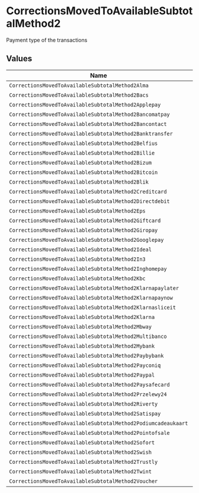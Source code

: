# CorrectionsMovedToAvailableSubtotalMethod2

Payment type of the transactions


## Values

| Name                                                          | Value                                                         |
| ------------------------------------------------------------- | ------------------------------------------------------------- |
| `CorrectionsMovedToAvailableSubtotalMethod2Alma`              | alma                                                          |
| `CorrectionsMovedToAvailableSubtotalMethod2Bacs`              | bacs                                                          |
| `CorrectionsMovedToAvailableSubtotalMethod2Applepay`          | applepay                                                      |
| `CorrectionsMovedToAvailableSubtotalMethod2Bancomatpay`       | bancomatpay                                                   |
| `CorrectionsMovedToAvailableSubtotalMethod2Bancontact`        | bancontact                                                    |
| `CorrectionsMovedToAvailableSubtotalMethod2Banktransfer`      | banktransfer                                                  |
| `CorrectionsMovedToAvailableSubtotalMethod2Belfius`           | belfius                                                       |
| `CorrectionsMovedToAvailableSubtotalMethod2Billie`            | billie                                                        |
| `CorrectionsMovedToAvailableSubtotalMethod2Bizum`             | bizum                                                         |
| `CorrectionsMovedToAvailableSubtotalMethod2Bitcoin`           | bitcoin                                                       |
| `CorrectionsMovedToAvailableSubtotalMethod2Blik`              | blik                                                          |
| `CorrectionsMovedToAvailableSubtotalMethod2Creditcard`        | creditcard                                                    |
| `CorrectionsMovedToAvailableSubtotalMethod2Directdebit`       | directdebit                                                   |
| `CorrectionsMovedToAvailableSubtotalMethod2Eps`               | eps                                                           |
| `CorrectionsMovedToAvailableSubtotalMethod2Giftcard`          | giftcard                                                      |
| `CorrectionsMovedToAvailableSubtotalMethod2Giropay`           | giropay                                                       |
| `CorrectionsMovedToAvailableSubtotalMethod2Googlepay`         | googlepay                                                     |
| `CorrectionsMovedToAvailableSubtotalMethod2Ideal`             | ideal                                                         |
| `CorrectionsMovedToAvailableSubtotalMethod2In3`               | in3                                                           |
| `CorrectionsMovedToAvailableSubtotalMethod2Inghomepay`        | inghomepay                                                    |
| `CorrectionsMovedToAvailableSubtotalMethod2Kbc`               | kbc                                                           |
| `CorrectionsMovedToAvailableSubtotalMethod2Klarnapaylater`    | klarnapaylater                                                |
| `CorrectionsMovedToAvailableSubtotalMethod2Klarnapaynow`      | klarnapaynow                                                  |
| `CorrectionsMovedToAvailableSubtotalMethod2Klarnasliceit`     | klarnasliceit                                                 |
| `CorrectionsMovedToAvailableSubtotalMethod2Klarna`            | klarna                                                        |
| `CorrectionsMovedToAvailableSubtotalMethod2Mbway`             | mbway                                                         |
| `CorrectionsMovedToAvailableSubtotalMethod2Multibanco`        | multibanco                                                    |
| `CorrectionsMovedToAvailableSubtotalMethod2Mybank`            | mybank                                                        |
| `CorrectionsMovedToAvailableSubtotalMethod2Paybybank`         | paybybank                                                     |
| `CorrectionsMovedToAvailableSubtotalMethod2Payconiq`          | payconiq                                                      |
| `CorrectionsMovedToAvailableSubtotalMethod2Paypal`            | paypal                                                        |
| `CorrectionsMovedToAvailableSubtotalMethod2Paysafecard`       | paysafecard                                                   |
| `CorrectionsMovedToAvailableSubtotalMethod2Przelewy24`        | przelewy24                                                    |
| `CorrectionsMovedToAvailableSubtotalMethod2Riverty`           | riverty                                                       |
| `CorrectionsMovedToAvailableSubtotalMethod2Satispay`          | satispay                                                      |
| `CorrectionsMovedToAvailableSubtotalMethod2Podiumcadeaukaart` | podiumcadeaukaart                                             |
| `CorrectionsMovedToAvailableSubtotalMethod2Pointofsale`       | pointofsale                                                   |
| `CorrectionsMovedToAvailableSubtotalMethod2Sofort`            | sofort                                                        |
| `CorrectionsMovedToAvailableSubtotalMethod2Swish`             | swish                                                         |
| `CorrectionsMovedToAvailableSubtotalMethod2Trustly`           | trustly                                                       |
| `CorrectionsMovedToAvailableSubtotalMethod2Twint`             | twint                                                         |
| `CorrectionsMovedToAvailableSubtotalMethod2Voucher`           | voucher                                                       |